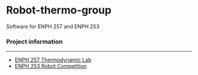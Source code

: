 # Robot-thermo-group
Software for ENPH 257 and ENPH 253

### Project information
---
* [ENPH 257 Thermodynamic Lab](./enph257/report/submitted/enph257_lab_report2.pdf)
* [ENPH 253 Robot Competition](./enph253/project_report/REPORT.md)
